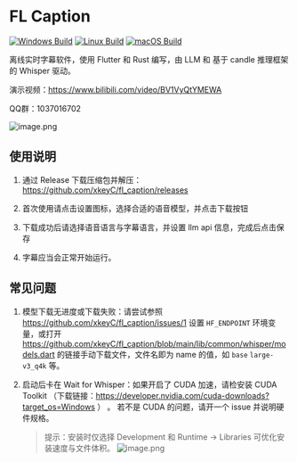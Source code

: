 # FL Caption
[![Windows Build](https://github.com/xkeyC/fl_caption/actions/workflows/windows_build.yml/badge.svg)](https://github.com/xkeyC/fl_caption/actions/workflows/windows_build.yml)
[![Linux Build](https://github.com/xkeyC/fl_caption/actions/workflows/linux_build.yml/badge.svg)](https://github.com/xkeyC/fl_caption/actions/workflows/linux_build.yml)
[![macOS Build](https://github.com/xkeyC/fl_caption/actions/workflows/macos_build.yml/badge.svg)](https://github.com/xkeyC/fl_caption/actions/workflows/macos_build.yml)

离线实时字幕软件，使用 Flutter 和 Rust 编写，由 LLM 和 基于 candle 推理框架的 Whisper 驱动。

演示视频：https://www.bilibili.com/video/BV1VyQtYMEWA

QQ群：1037016702

![image.png](https://s2.loli.net/2025/03/15/5PbgI1WYapKt4jR.png)


## 使用说明

1. 通过 Release 下载压缩包并解压：https://github.com/xkeyC/fl_caption/releases

2. 首次使用请点击设置图标，选择合适的语音模型，并点击下载按钮

3. 下载成功后请选择语音语言与字幕语言，并设置 llm api 信息，完成后点击保存

4. 字幕应当会正常开始运行。

## 常见问题

1. 模型下载无进度或下载失败：请尝试参照 https://github.com/xkeyC/fl_caption/issues/1 设置 `HF_ENDPOINT` 环境变量，或打开 https://github.com/xkeyC/fl_caption/blob/main/lib/common/whisper/models.dart 的链接手动下载文件，文件名即为 name 的值，如 `base` `large-v3_q4k` 等。

2. 启动后卡在 Wait for Whisper：如果开启了 CUDA 加速，请检安装 CUDA Toolkit （下载链接：https://developer.nvidia.com/cuda-downloads?target_os=Windows ） 。 若不是 CUDA 的问题，请开一个 issue 并说明硬件规格。
    > 提示：安装时仅选择 Development 和 Runtime -> Libraries 可优化安装速度与文件体积。
    ![image.png](https://s2.loli.net/2025/03/16/dZiXMquhF1YDj2U.png)

